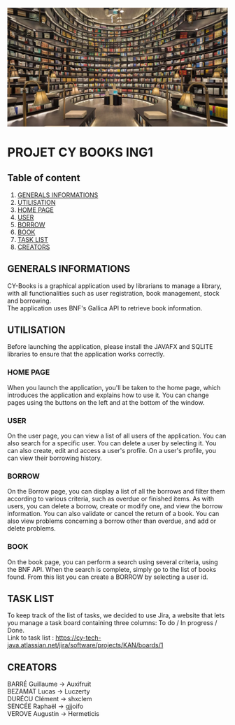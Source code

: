 ![alt_text](https://github.com/Auxifruit/CY-Books/blob/Livrable/Ressources/biblio.png)

# PROJET CY BOOKS ING1

## Table of content
1. [GENERALS INFORMATIONS](#generals-informations)
2. [UTILISATION](#utilisation)
3. [HOME PAGE](#home-page)
4. [USER](#user)
5. [BORROW](#borrow)
6. [BOOK](#book)
7. [TASK LIST](#task-list)
8. [CREATORS](#creators)

## GENERALS INFORMATIONS
CY-Books is a graphical application used by librarians to manage a library, with all functionalities such as user registration, book management, stock and borrowing.<br>
The application uses BNF's Gallica API to retrieve book information.

## UTILISATION
Before launching the application, please install the JAVAFX and SQLITE libraries to ensure that the application works correctly.

### HOME PAGE
When you launch the application, you'll be taken to the home page, which introduces the application and explains how to use it. You can change pages using the buttons on the left and at the bottom of the window.

### USER
On the user page, you can view a list of all users of the application. You can also search for a specific user.
You can delete a user by selecting it. You can also create, edit and access a user's profile. On a user's profile, you can view their borrowing history.

### BORROW

On the Borrow page, you can display a list of all the borrows and filter them according to various criteria, such as overdue or finished items. As with users, you can delete a borrow, create or modify one, and view the borrow information. You can also validate or cancel the return of a book. You can also view problems concerning a borrow other than overdue, and add or delete problems. 

### BOOK
On the book page, you can perform a search using several criteria, using the BNF API. When the search is complete, simply go to the list of books found. From this list you can create a BORROW by selecting a user id.

## TASK LIST
To keep track of the list of tasks, we decided to use Jira, a website that lets you manage a task board containing three columns: To do / In progress / Done. <br />
Link to task list : https://cy-tech-java.atlassian.net/jira/software/projects/KAN/boards/1

## CREATORS
BARRÉ Guillaume -> Auxifruit <br />
BEZAMAT Lucas -> Luczerty <br />
DURÉCU Clément -> shxclem <br />
SENCÉE Raphaël -> gjjoifo <br />
VEROVE Augustin -> Hermeticis


